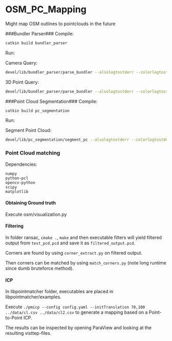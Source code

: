 # OSM_PC_Mapping
Might map OSM outlines to pointclouds in the future

###Bundler Parser###
Compile: 
```bash
catkin build bundler_parser
```

Run:

Camera Query:

```bash
devel/lib/bundler_parser/parse_bundler --alsologtostderr --colorlogtostderr --file=[full_path]/file_name.out --query=camera --indices="1 3 12"
```
3D Point Query:

```bash
devel/lib/bundler_parser/parse_bundler --alsologtostderr --colorlogtostderr --file=[full_path]/file_name.out --query=3dpoint --indices="1 5 8"
```


###Point Cloud Segmentation###
Compile: 
```bash 
catkin build pc_segmentation
```

Run:

Segment Point Cloud:

```bash
devel/lib/pc_segmentation/segment_pc --alsologtostderr --colorlogtostderr --bundler_file=[full_path]/file_name.out --outline_file_path=[storage_path] --show_cameras=true --show_cloud=true --show_normals=false --segmentation_threshold=0.001 --search_radius=0.4
```

### Point Cloud matching
Dependencies:

```
numpy
python-pcl
opencv-python
scipy
matplotlib
```


#### Obtaining Ground truth

Execute osm/visualization.py

#### Filtering

In folder ransac, `cmake .`, `make` and then executable filters will yield filtered output from `test_pcd.pcd` and save it as `filtered_output.pcd`.

Corners are found by using `corner_extract.py` on filtered output.

Then corners can be matched by using `match_corners.py` (note long runtime since dumb bruteforce method).

#### ICP

In libpointmatcher folder, executables are placed in libpointmatcher/examples.

Execute `./pmicp --config config.yaml --initTranslation 70,100 ../data/cl.csv ../data/cl2.csv` to generate a mapping based on a Point-to-Point ICP.

The results can be inspected by opening ParaView and looking at the resulting visttep-files.

